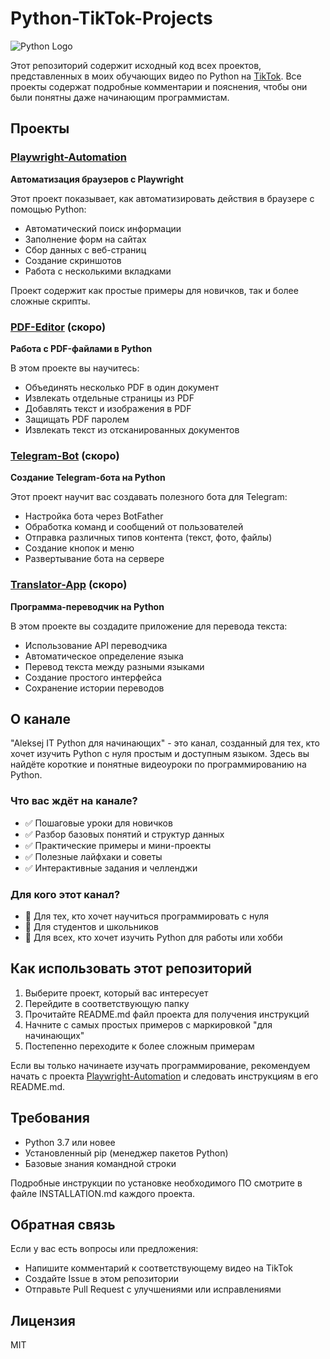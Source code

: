 # Python-TikTok-Projects

![Python Logo](https://www.python.org/static/community_logos/python-logo-master-v3-TM.png)

Этот репозиторий содержит исходный код всех проектов, представленных в моих обучающих видео по Python на [TikTok](https://www.tiktok.com/@aleksej_gir). Все проекты содержат подробные комментарии и пояснения, чтобы они были понятны даже начинающим программистам.

## Проекты

### [Playwright-Automation](./Playwright-Automation)
**Автоматизация браузеров с Playwright**



Этот проект показывает, как автоматизировать действия в браузере с помощью Python:
- Автоматический поиск информации
- Заполнение форм на сайтах
- Сбор данных с веб-страниц
- Создание скриншотов
- Работа с несколькими вкладками

Проект содержит как простые примеры для новичков, так и более сложные скрипты.

### [PDF-Editor](./PDF-Editor) (скоро)
**Работа с PDF-файлами в Python**

В этом проекте вы научитесь:
- Объединять несколько PDF в один документ
- Извлекать отдельные страницы из PDF
- Добавлять текст и изображения в PDF
- Защищать PDF паролем
- Извлекать текст из отсканированных документов

### [Telegram-Bot](./Telegram-Bot) (скоро)
**Создание Telegram-бота на Python**

Этот проект научит вас создавать полезного бота для Telegram:
- Настройка бота через BotFather
- Обработка команд и сообщений от пользователей
- Отправка различных типов контента (текст, фото, файлы)
- Создание кнопок и меню
- Развертывание бота на сервере

### [Translator-App](./Translator-App) (скоро)
**Программа-переводчик на Python**

В этом проекте вы создадите приложение для перевода текста:
- Использование API переводчика
- Автоматическое определение языка
- Перевод текста между разными языками
- Создание простого интерфейса
- Сохранение истории переводов

## О канале

"Aleksej IT Python для начинающих" - это канал, созданный для тех, кто хочет изучить Python с нуля простым и доступным языком. Здесь вы найдёте короткие и понятные видеоуроки по программированию на Python.

### Что вас ждёт на канале?

- ✅ Пошаговые уроки для новичков
- ✅ Разбор базовых понятий и структур данных
- ✅ Практические примеры и мини-проекты
- ✅ Полезные лайфхаки и советы
- ✅ Интерактивные задания и челленджи

### Для кого этот канал?

- 🔹 Для тех, кто хочет научиться программировать с нуля
- 🔹 Для студентов и школьников
- 🔹 Для всех, кто хочет изучить Python для работы или хобби

## Как использовать этот репозиторий

1. Выберите проект, который вас интересует
2. Перейдите в соответствующую папку
3. Прочитайте README.md файл проекта для получения инструкций
4. Начните с самых простых примеров с маркировкой "для начинающих"
5. Постепенно переходите к более сложным примерам

Если вы только начинаете изучать программирование, рекомендуем начать с проекта [Playwright-Automation](./Playwright-Automation) и следовать инструкциям в его README.md.

## Требования

- Python 3.7 или новее
- Установленный pip (менеджер пакетов Python)
- Базовые знания командной строки

Подробные инструкции по установке необходимого ПО смотрите в файле INSTALLATION.md каждого проекта.

## Обратная связь

Если у вас есть вопросы или предложения:
- Напишите комментарий к соответствующему видео на TikTok
- Создайте Issue в этом репозитории
- Отправьте Pull Request с улучшениями или исправлениями

## Лицензия

MIT